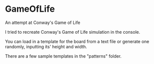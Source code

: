 # GameOfLife
An attempt at Conway's Game of Life

I tried to recreate Conway's Game of Life simulation in the console. 

You can load in a template for the board from a text file or generate one randomly, inputting its' height and width.

There are a few sample templates in the "patterns" folder.
